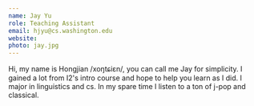 ```yaml
---
name: Jay Yu
role: Teaching Assistant
email: hjyu@cs.washington.edu
website:
photo: jay.jpg
---
```


Hi, my name is Hongjian /xoŋtɕiɛn/, you can call me Jay for simplicity. I gained a lot from I2's intro course and hope to help you learn as I did. I major in linguistics and cs. In my spare time I listen to a ton of j-pop and classical.
